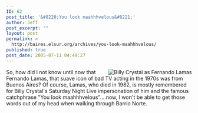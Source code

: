 ```yaml
---
ID: 62
post_title: '&#8220;You look maahhhvelous&#8221;'
author: Jeff
post_excerpt: ""
layout: post
permalink: >
  http://baires.elsur.org/archives/you-look-maahhhvelous/
published: true
post_date: 2005-07-11 04:49:27
---
```

<img src="http://elsur.org/images/baires/billyfernando.jpg" alt="Billy Crystal as Fernando Lamas" align="right" />So, how did I not know until now that Fernando Lamas, that suave icon of bad TV acting in the 1970s was from Buenos Aires?  Of course, Lamas, who died in 1982, is mostly remembered for Billy Crystal's Saturday Night Live impersonation of him and the famous catchphrase "You look maahhhvelous"....now, I won't be able to get those words out of my head when walking through Barrio Norte.